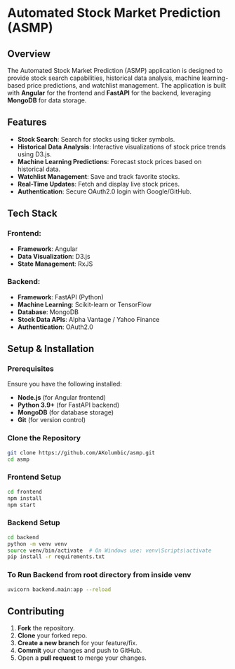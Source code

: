# Automated Stock Market Prediction (ASMP)

## Overview

The Automated Stock Market Prediction (ASMP) application is designed to provide stock search capabilities, historical data analysis, machine learning-based price predictions, and watchlist management. The application is built with **Angular** for the frontend and **FastAPI** for the backend, leveraging **MongoDB** for data storage.

## Features

- **Stock Search**: Search for stocks using ticker symbols.
- **Historical Data Analysis**: Interactive visualizations of stock price trends using D3.js.
- **Machine Learning Predictions**: Forecast stock prices based on historical data.
- **Watchlist Management**: Save and track favorite stocks.
- **Real-Time Updates**: Fetch and display live stock prices.
- **Authentication**: Secure OAuth2.0 login with Google/GitHub.

## Tech Stack

### Frontend:

- **Framework**: Angular
- **Data Visualization**: D3.js
- **State Management**: RxJS

### Backend:

- **Framework**: FastAPI (Python)
- **Machine Learning**: Scikit-learn or TensorFlow
- **Database**: MongoDB
- **Stock Data APIs**: Alpha Vantage / Yahoo Finance
- **Authentication**: OAuth2.0

## Setup & Installation

### Prerequisites

Ensure you have the following installed:

- **Node.js** (for Angular frontend)
- **Python 3.9+** (for FastAPI backend)
- **MongoDB** (for database storage)
- **Git** (for version control)

### Clone the Repository

```bash
git clone https://github.com/AKolumbic/asmp.git
cd asmp
```

### Frontend Setup

```bash
cd frontend
npm install
npm start
```

### Backend Setup

```bash
cd backend
python -m venv venv
source venv/bin/activate  # On Windows use: venv\Scripts\activate
pip install -r requirements.txt
```

### To Run Backend from root directory from inside venv

```bash
uvicorn backend.main:app --reload
```

## Contributing

1. **Fork** the repository.
2. **Clone** your forked repo.
3. **Create a new branch** for your feature/fix.
4. **Commit** your changes and push to GitHub.
5. Open a **pull request** to merge your changes.
